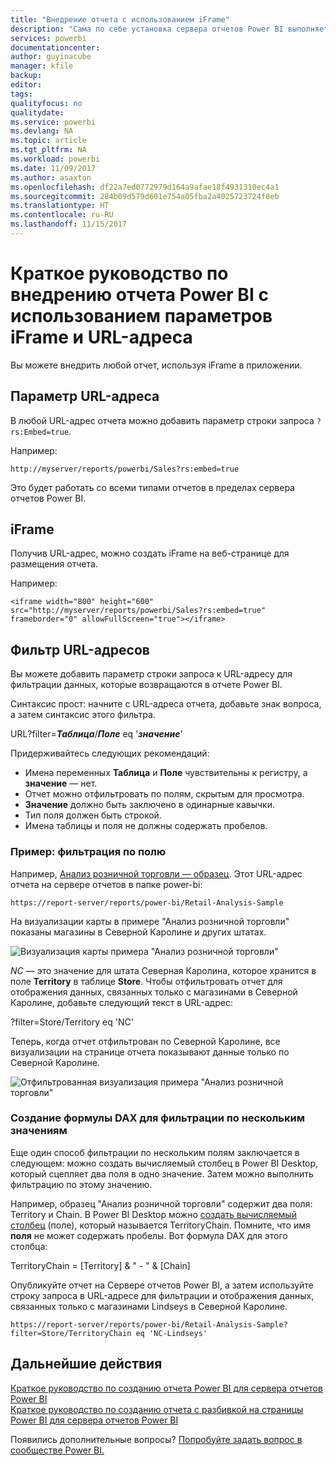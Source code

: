 ```yaml
---
title: "Внедрение отчета с использованием iFrame"
description: "Сама по себе установка сервера отчетов Power BI выполняется очень быстро. Скачивание и установка с последующей настройкой занимают всего нескольких минут."
services: powerbi
documentationcenter: 
author: guyinacube
manager: kfile
backup: 
editor: 
tags: 
qualityfocus: no
qualitydate: 
ms.service: powerbi
ms.devlang: NA
ms.topic: article
ms.tgt_pltfrm: NA
ms.workload: powerbi
ms.date: 11/09/2017
ms.author: asaxton
ms.openlocfilehash: df22a7ed0772979d164a9afae18f4931310ec4a1
ms.sourcegitcommit: 284b09d579d601e754a05fba2a4025723724f8eb
ms.translationtype: HT
ms.contentlocale: ru-RU
ms.lasthandoff: 11/15/2017
---
```

# <a name="quickstart-embed-a-power-bi-report-using-an-iframe-and-url-parameters"></a>Краткое руководство по внедрению отчета Power BI с использованием параметров iFrame и URL-адреса

Вы можете внедрить любой отчет, используя iFrame в приложении. 

## <a name="url-parameter"></a>Параметр URL-адреса

В любой URL-адрес отчета можно добавить параметр строки запроса `?rs:Embed=true`.

Например:

```
http://myserver/reports/powerbi/Sales?rs:embed=true
```

Это будет работать со всеми типами отчетов в пределах сервера отчетов Power BI.

## <a name="iframe"></a>iFrame

Получив URL-адрес, можно создать iFrame на веб-странице для размещения отчета.

Например:

```
<iframe width="800" height="600" src="http://myserver/reports/powerbi/Sales?rs:embed=true" frameborder="0" allowFullScreen="true"></iframe>
```

## <a name="url-filter"></a>Фильтр URL-адресов

Вы можете добавить параметр строки запроса к URL-адресу для фильтрации данных, которые возвращаются в отчете Power BI.

Синтаксис прост: начните с URL-адреса отчета, добавьте знак вопроса, а затем синтаксис этого фильтра.

URL?filter=***Таблица***/***Поле*** eq '***значение***'

Придерживайтесь следующих рекомендаций:

- Имена переменных **Таблица** и **Поле** чувствительны к регистру, а **значение** — нет.
- Отчет можно отфильтровать по полям, скрытым для просмотра.
- **Значение** должно быть заключено в одинарные кавычки.
- Тип поля должен быть строкой.
- Имена таблицы и поля не должны содержать пробелов.

###  <a name="example-filter-on-a-field"></a>Пример: фильтрация по полю

Например, [Анализ розничной торговли — образец](../sample-datasets.md). Этот URL-адрес отчета на сервере отчетов в папке power-bi:

```
https://report-server/reports/power-bi/Retail-Analysis-Sample
```

На визуализации карты в примере "Анализ розничной торговли" показаны магазины в Северной Каролине и других штатах.

![Визуализация карты примера "Анализ розничной торговли"](media/quickstart-embed/report-server-retail-analysis-sample-map.png)

*NC* — это значение для штата Северная Каролина, которое хранится в поле **Territory** в таблице **Store**. Чтобы отфильтровать отчет для отображения данных, связанных только с магазинами в Северной Каролине, добавьте следующий текст в URL-адрес:

?filter=Store/Territory eq 'NC'

Теперь, когда отчет отфильтрован по Северной Каролине, все визуализации на странице отчета показывают данные только по Северной Каролине.

![Отфильтрованная визуализация примера "Анализ розничной торговли"](media/quickstart-embed/report-server-retail-analysis-sample-filtered-map.png)

### <a name="create-a-dax-formula-to-filter-on-multiple-values"></a>Создание формулы DAX для фильтрации по нескольким значениям

Еще один способ фильтрации по нескольким полям заключается в следующем: можно создать вычисляемый столбец в Power BI Desktop, который сцепляет два поля в одно значение. Затем можно выполнить фильтрацию по этому значению.

Например, образец "Анализ розничной торговли" содержит два поля: Territory и Chain. В Power BI Desktop можно [создать вычисляемый столбец](../desktop-tutorial-create-calculated-columns.md) (поле), который называется TerritoryChain. Помните, что имя **поля** не может содержать пробелы. Вот формула DAX для этого столбца:

TerritoryChain = [Territory] & " - " & [Chain]

Опубликуйте отчет на Сервере отчетов Power BI, а затем используйте строку запроса в URL-адресе для фильтрации и отображения данных, связанных только с магазинами Lindseys в Северной Каролине.

```
https://report-server/reports/power-bi/Retail-Analysis-Sample?filter=Store/TerritoryChain eq 'NC-Lindseys'

```

## <a name="next-steps"></a>Дальнейшие действия

[Краткое руководство по созданию отчета Power BI для сервера отчетов Power BI](quickstart-create-powerbi-report.md)  
[Краткое руководство по созданию отчета c разбивкой на страницы Power BI для сервера отчетов Power BI](quickstart-create-paginated-report.md)  

Появились дополнительные вопросы? [Попробуйте задать вопрос в сообществе Power BI.](https://community.powerbi.com/)
